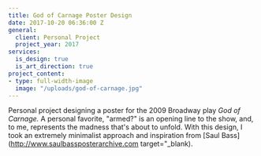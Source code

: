 ```yaml
---
title: God of Carnage Poster Design
date: 2017-10-20 06:36:00 Z
general:
  client: Personal Project
  project_year: 2017
services:
  is_design: true
  is_art_direction: true
project_content:
- type: full-width-image
  image: "/uploads/god-of-carnage.jpg"
---
```


Personal project designing a poster for the 2009 Broadway play _God of Carnage._ A personal favorite, "armed?" is an opening line to the show, and, to me, represents the madness that's about to unfold. With this design, I took an extremely minimalist approach and inspiration from [Saul Bass](http://www.saulbassposterarchive.com target="_blank).
